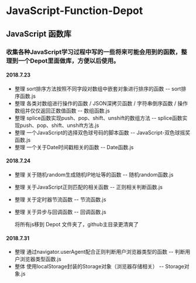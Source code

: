 # JavaScript-Function-Depot
## JavaScript 函数库
### 收集各种JavaScript学习过程中写的一些将来可能会用到的函数，整理到一个Depot里面做库，方便以后使用。
#### 2018.7.23
- 整理 sort排序方法按照不同字段对数组中嵌套对象进行排序的函数  -- sort排序函数.js
- 整理 各类对数组进行操作的函数 / JSON深拷贝函数 / 字符串倒序函数 / 操作数组并仅仅返回正数值函数 -- 数组函数.js
- 整理 splice函数实现push、pop、shift、unshift的数组方法 -- splice函数实现push、pop、shift、unshift方法.js
- 整理 一个JavaScript的选择双色球号码的脚本函数  -- JavaScript-双色球摇奖函数.js
- 整理 一个关于Date时间戳相关的函数  --  Date函数.js

#### 2018.7.24
- 整理 关于随机random生成随机IP地址等的函数  --  随机random函数.js
- 整理 关于JavaScript正则匹配的相关函数  --  正则相关判断函数.js
- 整理 关于定时器节流函数  --  节流函数.js
- 整理 关于异步与回调函数  --  回调函数.js

  将所有js移到 Depot 文件夹了，github主目录更清爽了

#### 2018.7.31
- 整理 通过navigator.userAgent配合正则判断用户浏览器类型的函数 -- 判断用户浏览器类型函数.js
- 整体 使用localStorage封装的Storage对象（浏览器存储相关） --  Storage对象.js
